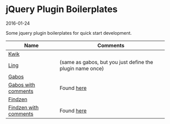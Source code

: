 jQuery Plugin Boilerplates
================================
2016-01-24



Some jquery plugin boilerplates for quick start development.





Name				|   Comments
------------------ | --------------
[Kwik](https://github.com/lingtalfi/jquery-plugin-boilerplates/blob/master/kwik.js)  |   
[Ling](https://github.com/lingtalfi/jquery-plugin-boilerplates/blob/master/ling.js)  |   (same as gabos, but you just define the plugin name once)
[Gabos](https://github.com/lingtalfi/jquery-plugin-boilerplates/blob/master/gabos.js)				|  
[Gabos with comments](https://github.com/lingtalfi/jquery-plugin-boilerplates/blob/master/gabos.full.js)				|  Found [here](http://stefangabos.ro/jquery/jquery-plugin-boilerplate-revisited/)
[Findzen](https://github.com/lingtalfi/jquery-plugin-boilerplates/blob/master/findzen.js)				|     	
[Findzen with comments](https://github.com/lingtalfi/jquery-plugin-boilerplates/blob/master/findzen.full.js)				|  Found [here](https://gist.github.com/findzen/9008155)
